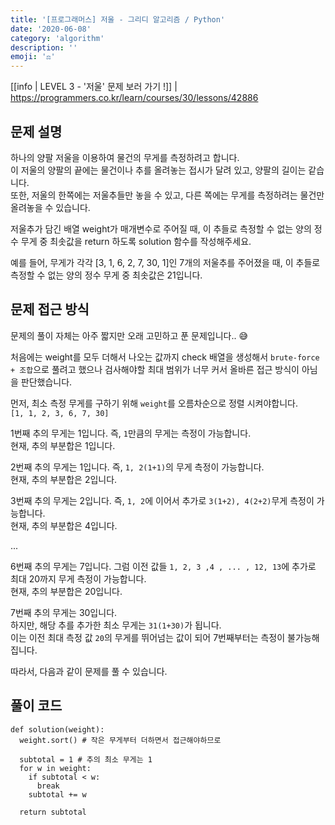 ```yaml
---
title: '[프로그래머스] 저울 - 그리디 알고리즘 / Python'
date: '2020-06-08'
category: 'algorithm'
description: ''
emoji: '⚖️'
---
```


[[info | LEVEL 3 - '저울' 문제 보러 가기 !]]
| https://programmers.co.kr/learn/courses/30/lessons/42886

## 문제 설명

하나의 양팔 저울을 이용하여 물건의 무게를 측정하려고 합니다.  
이 저울의 양팔의 끝에는 물건이나 추를 올려놓는 접시가 달려 있고, 양팔의 길이는 같습니다.  
또한, 저울의 한쪽에는 저울추들만 놓을 수 있고, 다른 쪽에는 무게를 측정하려는 물건만 올려놓을 수 있습니다.

저울추가 담긴 배열 weight가 매개변수로 주어질 때, 이 추들로 측정할 수 없는 양의 정수 무게 중 최솟값을 return 하도록 solution 함수를 작성해주세요.

예를 들어, 무게가 각각 [3, 1, 6, 2, 7, 30, 1]인 7개의 저울추를 주어졌을 때, 이 추들로 측정할 수 없는 양의 정수 무게 중 최솟값은 21입니다.

## 문제 접근 방식

문제의 풀이 자체는 아주 짧지만 오래 고민하고 푼 문제입니다.. 😅

처음에는 weight를 모두 더해서 나오는 값까지 check 배열을 생성해서 `brute-force + 조합`으로 풀려고 했으나 검사해야할 최대 범위가 너무 커서 올바른 접근 방식이 아님을 판단했습니다.

먼저, 최소 측정 무게를 구하기 위해 `weight`를 오름차순으로 정렬 시켜야합니다.  
`[1, 1, 2, 3, 6, 7, 30]`

1번째 추의 무게는 1입니다. 즉, `1`만큼의 무게는 측정이 가능합니다.  
현재, 추의 부분합은 1입니다.

2번째 추의 무게는 1입니다. 즉, `1, 2(1+1)`의 무게 측정이 가능합니다.  
현재, 추의 부분합은 2입니다.

3번째 추의 무게는 2입니다. 즉, `1, 2`에 이어서 추가로 `3(1+2), 4(2+2)`무게 측정이 가능합니다.  
현재, 추의 부분합은 4입니다.

...

6번째 추의 무게는 7입니다. 그럼 이전 값들 `1, 2, 3 ,4 , ... , 12, 13`에 추가로 최대 20까지 무게 측정이 가능합니다.  
현재, 추의 부분합은 20입니다.

7번째 추의 무게는 30입니다.  
하지만, 해당 추를 추가한 최소 무게는 `31(1+30)`가 됩니다.  
이는 이전 최대 측정 값 `20`의 무게를 뛰어넘는 값이 되어 7번째부터는 측정이 불가능해집니다.

따라서, 다음과 같이 문제를 풀 수 있습니다.

## 풀이 코드

```python:title=Python
def solution(weight):
  weight.sort() # 작은 무게부터 더하면서 접근해야하므로

  subtotal = 1 # 추의 최소 무게는 1
  for w in weight:
    if subtotal < w:
      break
    subtotal += w

  return subtotal
```
